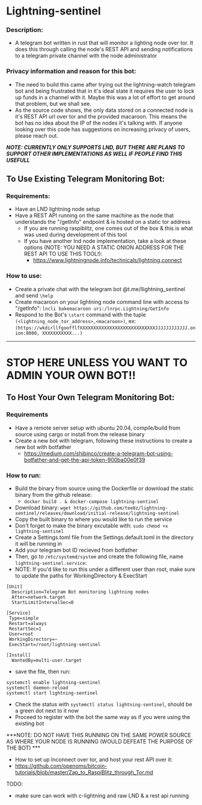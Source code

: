# Lightning-sentinel
### Description:
- A telegram bot written in rust that will monitor a lighting node over tor. It does this through calling the node's REST API and sending notifications to a telegram private channel with the node administrator

### Privacy information and reason for this bot:
- The need to build this came after trying out the lightning-watch telegram bot and being frustrated that in it's ideal state it requires the user to lock up funds in a channel with it. Maybe this was a lot of effort to get around that problem, but we shall see.
- As the source code shows, the only data stored on a connected node is it's REST API url over tor and the provided macaroon. This means the bot has no idea about the IP of the nodes it's talking with. If anyone looking over this code has suggestions on increasing privacy of users, please reach out.

***NOTE: CURRENTLY ONLY SUPPORTS LND, BUT THERE ARE PLANS TO SUPPORT OTHER IMPLEMENTATIONS AS WELL IF PEOPLE FIND THIS USEFULL***

## To Use Existing Telegram Monitoring Bot:
### Requirements:
- Have an LND lightning node setup
- Have a REST API running on the same machine as the node that understands the "/getInfo" endpoint & is hosted on a static tor address
    - If you are running raspiblitz, one comes out of the box & this is what was used during development of this tool 
    - If you have another lnd node implementation, take a look at these options (NOTE: YOU NEED A STATIC ONION ADDRESS FOR THE REST API TO USE THIS TOOL!):
        - https://www.lightningnode.info/technicals/lightning.connect

### How to use:
- Create a private chat with the telegram bot @t.me/llightning_sentinel and send `\help`
- Create macaroon on your lightning node command line with access to "/getInfo":
   ` lncli bakemacaroon uri:/lnrpc.Lightning/GetInfo `
- Respond to the Bot's `\start` command with the tuple `(<lightning_node_tor_address>,<macaroon>)`, 
    ex:
        `(https://wkdirllfgoofflfXXXXXXXXXXXXXXXXXXXXXXXXXXXXJJJJJJJJJJJJ.onion:8080, XXXXXXXXXXX...)`
---------------------------------------------------------------------------------------------------------------------------

# STOP HERE UNLESS YOU WANT TO ADMIN YOUR OWN BOT!!



## To Host Your Own Telegram Monitoring Bot:

### Requirements
- Have a remote server setup with ubuntu 20.04, compile/build from source using cargo or install from the release binary
- Create a new bot with telegram, following these instructions to create a new bot with botfather
    - https://medium.com/shibinco/create-a-telegram-bot-using-botfather-and-get-the-api-token-900ba00e0f39

### How to run:
- Build the binary from source using the Dockerfile or download the static binary from the github release: 
    - `docker build . & docker-compose lightning-sentinel`
- Download binary: `wget https://github.com/tee8z/lightning-sentinel/releases/download/initial-release/lightning-sentinel`
- Copy the built binary to where you would like to run the service
- Don't forget to make the binary excutable with: `sudo chmod +x lightning-sentinel`
- Create a Settings.toml file from the Settings.default.toml in the directory it will be running in
- Add your telegram bot ID recieved from botfather 
- Then, go to `/etc/systemd/system` and create the following file, name `lightning-sentinel.service`:
- NOTE: If you'd like to run this under a different user than root, make sure to update the paths for WorkingDirectory & ExecStart


```
[Unit]
  Description=Telegram Bot monitoring lightning nodes 
  After=network.target 
  StartLimitIntervalSec=0 

[Service] 
 Type=simple 
 Restart=always 
 RestartSec=1 
 User=root 
 WorkingDirectory=~ 
 ExecStart=/root/lightning-sentinel 

[Install]  
  WantedBy=multi-user.target
```

- save the file, then run:
```
systemctl enable lightning-sentinel
systemctl daemon-reload
systemctl start lightning-sentinel

```
- Check the status with `systemctl status lightning-sentinel`, should be a green dot next to it now
- Proceed to register with the bot the same way as if you were using the existing bot

 ***NOTE: DO NOT HAVE THIS RUNNING ON THE SAME POWER SOURCE AS WHERE YOUR NODE IS RUNNING (WOULD DEFEATE THE PURPOSE OF THE BOT) ***
- How to set up lnconnect over tor, and host your rest API over it:
- https://github.com/openoms/bitcoin-tutorials/blob/master/Zap_to_RaspiBlitz_through_Tor.md

TODO: 
- make sure can work with c-lightning and raw LND & a rest api running